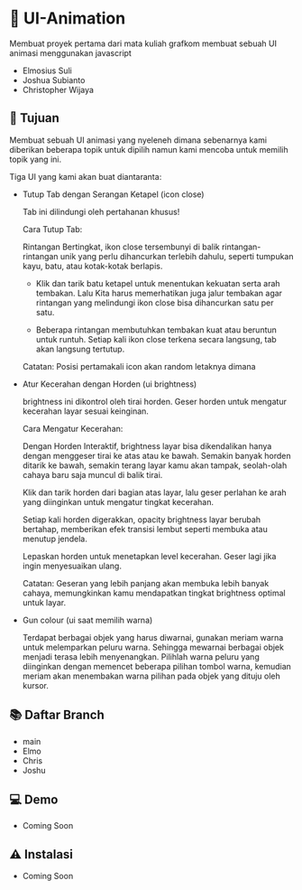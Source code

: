 # 🎇 UI-Animation
Membuat proyek pertama dari mata kuliah grafkom membuat sebuah UI animasi menggunakan javascript
- Elmosius Suli 
- Joshua Subianto
- Christopher Wijaya

## 🎯 Tujuan
Membuat sebuah UI animasi yang nyeleneh dimana sebenarnya kami diberikan beberapa topik untuk dipilih namun kami mencoba untuk memilih topik yang ini.

Tiga UI yang kami akan buat diantaranta:

- Tutup Tab dengan Serangan Ketapel (icon close)

  Tab ini dilindungi oleh pertahanan khusus! 
  
  Cara Tutup Tab:
  
  Rintangan Bertingkat, ikon close tersembunyi di balik rintangan-rintangan unik yang perlu dihancurkan terlebih dahulu, seperti tumpukan kayu, batu, atau kotak-kotak berlapis.
  
  - Klik dan tarik batu ketapel untuk menentukan kekuatan serta arah tembakan. Lalu Kita harus memerhatikan juga jalur tembakan agar rintangan yang melindungi ikon close bisa dihancurkan satu per satu.
  
  - Beberapa rintangan membutuhkan tembakan kuat atau beruntun untuk runtuh. Setiap kali ikon close terkena secara langsung, tab akan langsung tertutup.
  
  Catatan: Posisi pertamakali icon akan random letaknya dimana
  

- Atur Kecerahan dengan Horden (ui brightness)

  brightness ini dikontrol oleh tirai horden. Geser horden untuk mengatur kecerahan layar sesuai keinginan.
  
  Cara Mengatur Kecerahan:
  
  Dengan Horden Interaktif, brightness layar bisa dikendalikan hanya dengan menggeser tirai ke atas atau ke bawah. Semakin banyak horden ditarik ke bawah, semakin terang layar kamu akan tampak, seolah-olah cahaya baru saja muncul di balik tirai.
  
  Klik dan tarik horden dari bagian atas layar, lalu geser perlahan ke arah yang diinginkan untuk mengatur tingkat kecerahan.
  
  Setiap kali horden digerakkan, opacity brightness layar berubah bertahap, memberikan efek transisi lembut seperti membuka atau menutup jendela.
  
  Lepaskan horden untuk menetapkan level kecerahan. Geser lagi jika ingin menyesuaikan ulang.
  
  Catatan: Geseran yang lebih panjang akan membuka lebih banyak cahaya, memungkinkan kamu mendapatkan tingkat brightness optimal untuk layar.

- Gun colour (ui saat memilih warna)

  Terdapat berbagai objek yang harus diwarnai, gunakan meriam warna untuk melemparkan peluru warna. Sehingga mewarnai berbagai objek menjadi terasa lebih menyenangkan. Pilihlah warna peluru yang diinginkan dengan memencet beberapa pilihan tombol warna, kemudian meriam akan menembakan warna pilihan pada objek yang dituju oleh kursor.

## 📚 Daftar Branch
- main
- Elmo
- Chris
- Joshu

## 💻 Demo
- Coming Soon

## ⚠️ Instalasi
- Coming Soon
